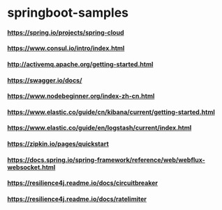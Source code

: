 # springboot-samples


#### https://spring.io/projects/spring-cloud
#### https://www.consul.io/intro/index.html
#### http://activemq.apache.org/getting-started.html
#### https://swagger.io/docs/
#### https://www.nodebeginner.org/index-zh-cn.html
#### https://www.elastic.co/guide/cn/kibana/current/getting-started.html
#### https://www.elastic.co/guide/en/logstash/current/index.html
#### https://zipkin.io/pages/quickstart
#### https://docs.spring.io/spring-framework/reference/web/webflux-websocket.html
#### https://resilience4j.readme.io/docs/circuitbreaker
#### https://resilience4j.readme.io/docs/ratelimiter